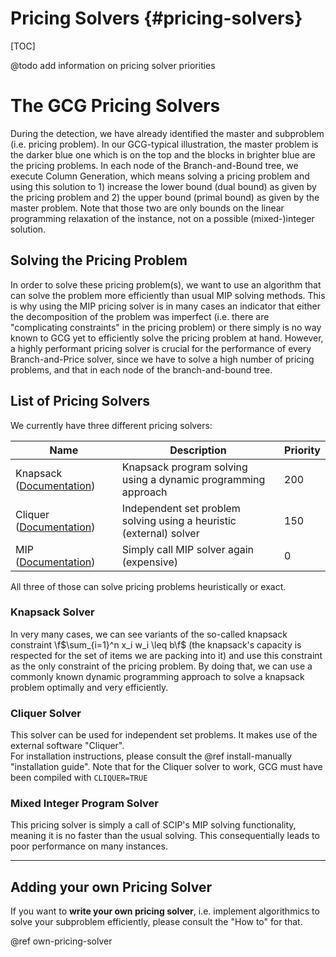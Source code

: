 # Pricing Solvers {#pricing-solvers}

[TOC]

@todo add information on pricing solver priorities

# The GCG Pricing Solvers
During the detection, we have already identified the master and subproblem (i.e. pricing problem). In our GCG-typical
illustration, the master problem is the darker blue one which is on the top and the blocks in brighter blue are the
pricing problems. In each node of the Branch-and-Bound tree, we execute Column Generation, which means solving a
pricing problem and using this solution to 1) increase the lower bound (dual bound) as given by the pricing problem and
2) the upper bound (primal bound) as given by the master problem. Note that those two are only bounds on the linear programming relaxation of the instance, not on a possible (mixed-)integer solution.

## Solving the Pricing Problem
In order to solve these pricing problem(s), we want to use an algorithm that can solve the problem more efficiently than
usual MIP solving methods. This is why using the MIP pricing solver is in many cases an indicator that either the decomposition
of the problem was imperfect (i.e. there are "complicating constraints" in the pricing problem) or there simply is no
way known to GCG yet to efficiently solve the pricing problem at hand. However, a highly performant pricing solver is
crucial for the performance of every Branch-and-Price solver, since we have to solve a high number of pricing problems,
and that in each node of the branch-and-bound tree.

## List of Pricing Solvers
We currently have three different pricing solvers:

| Name | Description | Priority |
| -- | -- | -- |
| Knapsack ([Documentation](solver__knapsack_8c_source.html)) | Knapsack program solving using a dynamic programming approach | 200 |
| Cliquer ([Documentation](solver__knapsack_8c_source.html))  | Independent set problem solving using a heuristic (external) solver | 150 |
| MIP ([Documentation](solver__knapsack_8c_source.html))      | Simply call MIP solver again (expensive) | 0 |

All three of those can solve pricing problems heuristically or exact.

### Knapsack Solver
In very many cases, we can see variants of the so-called knapsack constraint \f$\sum_{i=1}^n x_i w_i \leq b\f$
(the knapsack's capacity is respected for the set of items we are packing into it)
and use this constraint as the only constraint of the pricing problem. By doing that, we can use
a commonly known dynamic programming approach to solve a knapsack problem optimally and very efficiently.

### Cliquer Solver
This solver can be used for independent set problems. It makes use of the external software "Cliquer".  
For installation instructions, please consult the @ref install-manually "installation guide". Note that
for the Cliquer solver to work, GCG must have been compiled with `CLIQUER=TRUE`

### Mixed Integer Program Solver
This pricing solver is simply a call of SCIP's MIP solving functionality, meaning it is no faster than
the usual solving. This consequentially leads to poor performance on many instances.

<hr>

## Adding your own Pricing Solver
If you want to **write your own pricing solver**, i.e. implement algorithmics to solve your
subproblem efficiently, please consult the "How to" for that.

@ref own-pricing-solver
